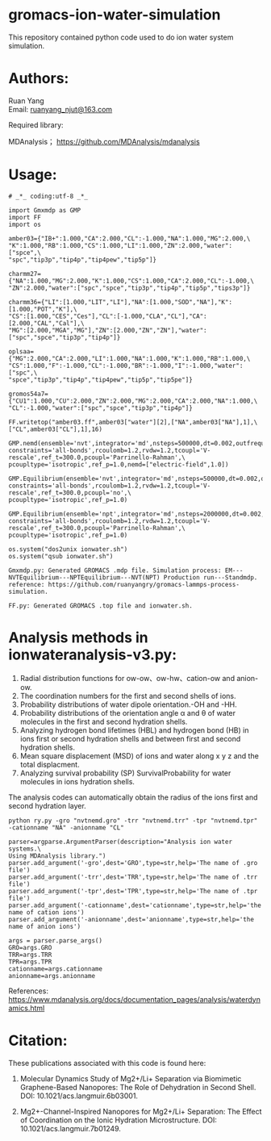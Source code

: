 # gromacs-ion-water-simulation
This repository contained  python code used to do ion water system simulation.

# Authors:  

Ruan Yang  
Email: ruanyang_njut@163.com  

Required library:  

MDAnalysis； https://github.com/MDAnalysis/mdanalysis  

# Usage:  
    # _*_ coding:utf-8 _*_

    import Gmxmdp as GMP
    import FF 
    import os
    
    amber03={"IB+":1.000,"CA":2.000,"CL":-1.000,"NA":1.000,"MG":2.000,\
    "K":1.000,"RB":1.000,"CS":1.000,"LI":1.000,"ZN":2.000,"water":["spce",\
    "spc","tip3p","tip4p","tip4pew","tip5p"]}
    
    charmm27={"NA":1.000,"MG":2.000,"K":1.000,"CS":1.000,"CA":2.000,"CL":-1.000,\
    "ZN":2.000,"water":["spc","spce","tip3p","tip4p","tip5p","tips3p"]}
    
    charmm36={"LI":[1.000,"LIT","LI"],"NA":[1.000,"SOD","NA"],"K":[1.000,"POT","K"],\
    "CS":[1.000,"CES","Ces"],"CL":[-1.000,"CLA","CL"],"CA":[2.000,"CAL","Cal"],\
    "MG":[2.000,"MGA","MG"],"ZN":[2.000,"ZN","ZN"],"water":["spc","spce","tip3p","tip4p"]}
    
    oplsaa={"MG":2.000,"CA":2.000,"LI":1.000,"NA":1.000,"K":1.000,"RB":1.000,\
    "CS":1.000,"F":-1.000,"CL":-1.000,"BR":-1.000,"I":-1.000,"water":["spc",\
    "spce","tip3p","tip4p","tip4pew","tip5p","tip5pe"]}
    
    gromos54a7={"CU1":1.000,"CU":2.000,"ZN":2.000,"MG":2.000,"CA":2.000,"NA":1.000,\
    "CL":-1.000,"water":["spc","spce","tip3p","tip4p"]}
    
    FF.writetop("amber03.ff",amber03["water"][2],["NA",amber03["NA"],1],\
    ["CL",amber03["CL"],1],16)
    
    GMP.nemd(ensemble='nvt',integrator='md',nsteps=500000,dt=0.002,outfrequency=500,\
    constraints='all-bonds',rcoulomb=1.2,rvdw=1.2,tcoupl='V-rescale',ref_t=300.0,pcoupl='Parrinello-Rahman',\
    pcoupltype='isotropic',ref_p=1.0,nemd=["electric-field",1.0])
    
    GMP.Equilibrium(ensemble='nvt',integrator='md',nsteps=500000,dt=0.002,outfrequency=500,\
    constraints='all-bonds',rcoulomb=1.2,rvdw=1.2,tcoupl='V-rescale',ref_t=300.0,pcoupl='no',\
    pcoupltype='isotropic',ref_p=1.0)
    
    GMP.Equilibrium(ensemble='npt',integrator='md',nsteps=2000000,dt=0.002,outfrequency=500,\
    constraints='all-bonds',rcoulomb=1.2,rvdw=1.2,tcoupl='V-rescale',ref_t=300.0,pcoupl='Parrinello-Rahman',\
    pcoupltype='isotropic',ref_p=1.0)
    
    os.system("dos2unix ionwater.sh")
    os.system("qsub ionwater.sh")
    
    Gmxmdp.py: Generated GROMACS .mdp file. Simulation process: EM---NVTEquilibrium---NPTEquilibrium---NVT(NPT) Production run---Standmdp. reference: https://github.com/ruanyangry/gromacs-lammps-process-simulation.  
    
    FF.py: Generated GROMACS .top file and ionwater.sh.

# Analysis methods in ionwateranalysis-v3.py:  

1. Radial distribution functions for ow-ow、ow-hw、cation-ow and anion-ow. 
2. The coordination numbers for the first and second shells of ions.  
3. Probability distributions of water dipole orientation.-OH and -HH.  
4. Probability distributions of the orientation angle α and θ of water molecules in the first and second hydration shells.  
5. Analyzing hydrogen bond lifetimes (HBL) and hydrogen bond (HB) in ions first or second hydration shells and between first and second hydration shells.  
6. Mean square displacement (MSD) of ions and water along x y z and the total displacment.  
7. Analyzing survival probability (SP) SurvivalProbability for water molecules in ions hydration shells.  

The analysis codes can automatically obtain the radius of the ions first and second hydration layer.  

    python ry.py -gro "nvtnemd.gro" -trr "nvtnemd.trr" -tpr "nvtnemd.tpr" -cationname "NA" -anionname "CL"  

    parser=argparse.ArgumentParser(description="Analysis ion water systems.\
    Using MDAnalysis library.")
    parser.add_argument('-gro',dest='GRO',type=str,help='The name of .gro file')
    parser.add_argument('-trr',dest='TRR',type=str,help='The name of .trr file')
    parser.add_argument('-tpr',dest='TPR',type=str,help='The name of .tpr file')
    parser.add_argument('-cationname',dest='cationname',type=str,help='the name of cation ions')
    parser.add_argument('-anionname',dest='anionname',type=str,help='the name of anion ions')
    
    args = parser.parse_args()
    GRO=args.GRO
    TRR=args.TRR
    TPR=args.TPR
    cationname=args.cationname
    anionname=args.anionname
    
References: https://www.mdanalysis.org/docs/documentation_pages/analysis/waterdynamics.html 

# Citation:  
These publications associated with this code is found here:

1. Molecular Dynamics Study of Mg2+/Li+ Separation via Biomimetic Graphene-Based Nanopores: The Role of Dehydration in Second Shell. DOI: 10.1021/acs.langmuir.6b03001.  

2. Mg2+-Channel-Inspired Nanopores for Mg2+/Li+ Separation: The Effect of Coordination on the Ionic Hydration Microstructure. DOI: 10.1021/acs.langmuir.7b01249.  



